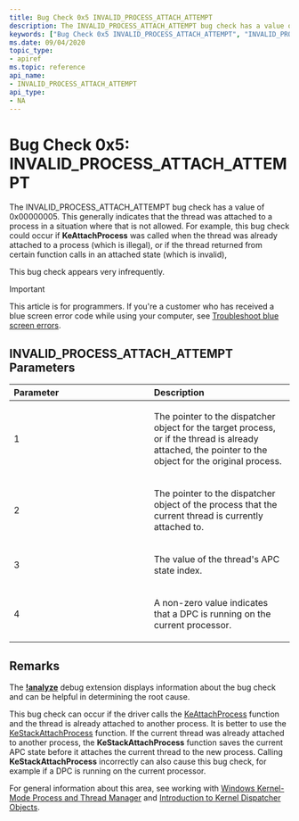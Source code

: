 ```yaml
---
title: Bug Check 0x5 INVALID_PROCESS_ATTACH_ATTEMPT
description: The INVALID_PROCESS_ATTACH_ATTEMPT bug check has a value of 0x00000005.
keywords: ["Bug Check 0x5 INVALID_PROCESS_ATTACH_ATTEMPT", "INVALID_PROCESS_ATTACH_ATTEMPT"]
ms.date: 09/04/2020
topic_type:
- apiref
ms.topic: reference
api_name:
- INVALID_PROCESS_ATTACH_ATTEMPT
api_type:
- NA
---
```


# Bug Check 0x5: INVALID\_PROCESS\_ATTACH\_ATTEMPT


The INVALID\_PROCESS\_ATTACH\_ATTEMPT bug check has a value of 0x00000005. This generally indicates that the thread was attached to a process in a situation where that is not allowed. For example, this bug check could occur if **KeAttachProcess** was called when the thread was already attached to a process (which is illegal), or if the thread returned from certain function calls in an attached state (which is invalid),

This bug check appears very infrequently.

> [!IMPORTANT]
> This article is for programmers. If you're a customer who has received a blue screen error code while using your computer, see [Troubleshoot blue screen errors](https://www.windows.com/stopcode).


## INVALID\_PROCESS\_ATTACH\_ATTEMPT Parameters


<table>
<colgroup>
<col width="50%" />
<col width="50%" />
</colgroup>
<thead>
<tr class="header">
<th align="left">Parameter</th>
<th align="left">Description</th>
</tr>
</thead>
<tbody>
<tr class="odd">
<td align="left"><p>1</p></td>
<td align="left"><p>The pointer to the dispatcher object for the target process, or if the thread is already attached, the pointer to the object for the original process.</p></td>
</tr>
<tr class="even">
<td align="left"><p>2</p></td>
<td align="left"><p>The pointer to the dispatcher object of the process that the current thread is currently attached to.</p></td>
</tr>
<tr class="odd">
<td align="left"><p>3</p></td>
<td align="left"><p>The value of the thread's APC state index.</p></td>
</tr>
<tr class="even">
<td align="left"><p>4</p></td>
<td align="left"><p>A non-zero value indicates that a DPC is running on the current processor.</p></td>
</tr>
</tbody>
</table>

 

## Remarks

The [**!analyze**](-analyze.md) debug extension displays information about the bug check and can be helpful in determining the root cause.

This bug check can occur if the driver calls the [KeAttachProcess](/windows-hardware/drivers/ddi/ntifs/nf-ntifs-keattachprocess)  function and the thread is already attached to another process. It is better to use the [KeStackAttachProcess](/windows-hardware/drivers/ddi/ntifs/nf-ntifs-kestackattachprocess) function. If the current thread was already attached to another process, the **KeStackAttachProcess** function saves the current APC state before it attaches the current thread to the new process. Calling **KeStackAttachProcess** incorrectly can also cause this bug check, for example if a DPC is running on the current processor.

For general information about this area, see working with [Windows Kernel-Mode Process and Thread Manager](../kernel/windows-kernel-mode-process-and-thread-manager.md) and [Introduction to Kernel Dispatcher Objects](../kernel/managing-interlocked-queues-with-a-driver-created-thread.md).

 


